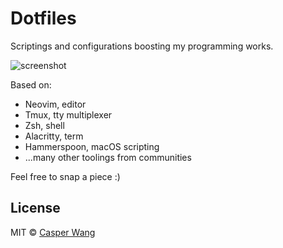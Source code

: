 # Dotfiles

Scriptings and configurations boosting my programming works.

<div align="left">
  <img align="left" src="https://rawcdn.githack.com/casprwang/dotfiles/10b8bdd367c411e9fd8367cdb398306efc7c550f/docs/2020-11.png" alt="screenshot">
  <br />
</div>

Based on:

- Neovim, editor
- Tmux, tty multiplexer
- Zsh, shell
- Alacritty, term
- Hammerspoon, macOS scripting
- ...many other toolings from communities

Feel free to snap a piece :)

## License

MIT © [Casper Wang](https://songwang.io)
